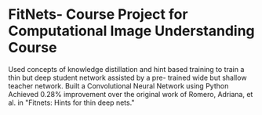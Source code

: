 # FitNets- Course Project for Computational Image Understanding Course
Used concepts of knowledge distillation and hint based training to train a thin but deep student network assisted by a pre-
trained wide but shallow teacher network.
Built a Convolutional Neural Network using Python
Achieved 0.28% improvement over the original work of Romero, Adriana, et al. in "Fitnets: Hints for thin deep nets."
